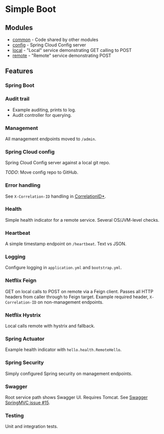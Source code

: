 # Simple Boot

## Modules

* [common](common/) - Code shared by other modules
* [config](config) - Spring Cloud Config server
* [local](local/) - "Local" service demonstrating GET calling to POST
* [remote](remote/) - "Remote" service demonstrating POST

## Features

### Spring Boot

### Audit trail

- Example auditing, prints to log.
- Audit controller for querying.

### Management

All management endpoints moved to `/admin`.

### Spring Cloud config

Spring Cloud Config server against a local git repo.

*TODO*: Move config repo to GitHub.

### Error handling

See `X-Correlation-ID` handling in
[CorrelationID*](common/src/main/java/hellp).

### Health

Simple health indicator for a remote service.  Several OS/JVM-level checks.

### Heartbeat

A simple timestamp endpoint on `/heartbeat`.  Text vs JSON.

### Logging

Configure logging in `application.yml` and `bootstrap.yml`.

### Netflix Feign

GET on local calls to POST on remote via a Feign client.  Passes all HTTP
headers from caller through to Feign target.  Example required header,
`X-Correlation-ID` on non-management endpoints.

### Netflix Hystrix

Local calls remote with hystrix and fallback.

### Spring Actuator

Example health indicator with `hello.health.RemoteHello`.

### Spring Security

Simply configured Spring security on management endpoints.

### Swagger

Root service path shows Swagger UI.  Requires Tomcat.  See [Swagger SpringMVC
issue #15](https://github.com/adrianbk/swagger-springmvc-demo/issues/15).

### Testing

Unit and integration tests.

